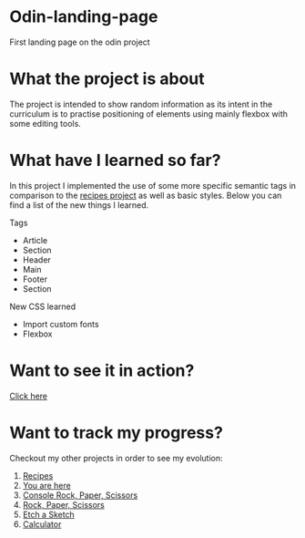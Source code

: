 # Odin-landing-page

First landing page on the odin project

# What the project is about

The project is intended to show random information as its intent in the curriculum is to practise positioning of elements using mainly flexbox with some editing tools.

# What have I learned so far?

In this project I implemented the use of some more specific semantic tags in comparison to the <a href="https://github.com/hroglardev/odin-recipes">recipes project</a> as well as basic styles. Below you can find a list of the new things I learned.

Tags

<ul>
  <li>Article</li>
  <li>Section</li>
  <li>Header</li>
  <li>Main</li>
  <li>Footer</li>
  <li>Section</li>
</ul>

New CSS learned

<ul>
  <li>Import custom fonts</li>
  <li>Flexbox</li>
</ul>

# Want to see it in action?

<a href="https://hroglardev.github.io/Odin-landing-page/">Click here</a>

# Want to track my progress?

Checkout my other projects in order to see my evolution:

<ol>
  <li><a href="https://github.com/hroglardev/odin-recipes" target="_blank">Recipes</a></li>
  <li><a href="https://github.com/hroglardev/Odin-landing-page" target="_blank">You are here</a></li>
  <li><a href="https://github.com/hroglardev/Rock-Paper-Scissors-TOP-Console" target="_blank">Console Rock, Paper, Scissors</a></li>
  <li><a href="https://github.com/hroglardev/Rock-Paper-Scissors-TOP" target="_blank">Rock, Paper, Scissors</a></li>
  <li><a href="https://github.com/hroglardev/Etch-a-Sketch" target="_blank">Etch a Sketch</a></li>
  <li><a href="https://github.com/hroglardev/Calculator" target="_blank">Calculator</a></li>
</ol>
